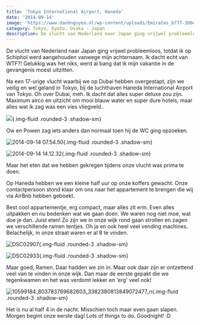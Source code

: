 ```yaml
---
title: 'Tokyo International Airport, Haneda'
date: '2014-09-14'
image: 'https://www.danhnguyen.nl/wp-content/uploads/Emirates_b777-300er_a6-ebm_arp-1.jpg'
category: Tokyo, Kyoto, Osaka - Japan
description: De vlucht van Nederland naar Japan ging vrijwel probleemloos, totdat ik op Schiphol werd aangehouden vanwege mijn achternaam. Ik dacht echt...
---
```


De vlucht van Nederland naar Japan ging vrijwel probleemloos, totdat ik op Schiphol werd aangehouden vanwege mijn achternaam. Ik dacht echt van WTF?! Gelukkig was het niks, werd al bang dat ik mijn vakantie in de gevangenis moest uitzitten.

Na een 17-urige vlucht waarbij we op Dubai hebben overgestapt, zijn we veilig en wel geland in Tokyo, bij de luchthaven Haneda International Airport van Tokyo. Oh over Dubai, meh. Ik dacht dat alles super deluxe zou zijn. Maximum airco en uitzicht om mooi blauw water en super dure hotels, maar alles wat ik zag was een vies vliegveld..

![](https://www.danhnguyen.nl/wp-content/uploads/2014-09-13-e1410801850618.jpg){.img-fluid .rounded-3 .shadow-sm}

Ow en Powen zag iets anders dan normaal toen hij de WC ging opzoeken.

![2014-09-14 07.54.50](https://www.danhnguyen.nl/wp-content/uploads/2014-09-14-07.54.50.jpg){.img-fluid .rounded-3 .shadow-sm}

![2014-09-14 14.12.32](https://www.danhnguyen.nl/wp-content/uploads/2014-09-14-14.12.32.jpg){.img-fluid .rounded-3 .shadow-sm}

Maar het eten dat we hebben gekregen tijdens onze vlucht was prima te doen.

Op Haneda hebben we een kleine half uur op onze koffers gewacht. Onze contactpersoon stond klaar om ons naar het appartement te brengen die wij via AirBnb hebben geboekt.

Best cool appartementje, erg compact, maar alles zit erin. Even alles uitpakken en nu bedenken wat we gaan doen. We waren nog niet moe, wat doe je dan. Juist eten! Zo zijn we in onze wijk rond gaan strollen en zagen we verschillende ramen tentjes. Oh ja en ook heel veel vending machines. Belachelijk, in onze straat waren er al 8 te vinden.

![DSC02907](https://www.danhnguyen.nl/wp-content/uploads/DSC02907-1024x575.jpg){.img-fluid .rounded-3 .shadow-sm}

![DSC02933](https://www.danhnguyen.nl/wp-content/uploads/DSC02933-1024x575.jpg){.img-fluid .rounded-3 .shadow-sm}

Maar goed, Ramen. Daar hadden we zin in. Maar ook daar zijn er ontzettend veel van te vinden in onze wijk. Dan maar de eerste gepakt die we tegenkwamen en het was verdomt lekker en 'erg' veel ook!

![10599184_803783769682603_3382380813849072477_n](https://www.danhnguyen.nl/wp-content/uploads/10599184_803783769682603_3382380813849072477_n1.jpg){.img-fluid .rounded-3 .shadow-sm}

Het is nu al half 4 in de nacht. Misschien toch maar even gaan slapen. Morgen begint onze eerste dag! Lots of things to do. Goodnight! :D
